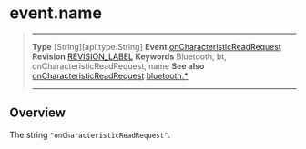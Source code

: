 # event.name

> --------------------- ------------------------------------------------------------------------------------------
> __Type__              [String][api.type.String]
> __Event__             [onCharacteristicReadRequest](/plugin.bluetooth.type.Server.event.onCharacteristicReadRequest.md)
> __Revision__          [REVISION_LABEL](REVISION_URL)
> __Keywords__          Bluetooth, bt, onCharacteristicReadRequest, name
> __See also__          [onCharacteristicReadRequest](/plugin.bluetooth.type.Server.event.onCharacteristicReadRequest.md)
>						[bluetooth.*](/plugin.bluetooth.md)
> --------------------- ------------------------------------------------------------------------------------------

## Overview

The string `"onCharacteristicReadRequest"`.